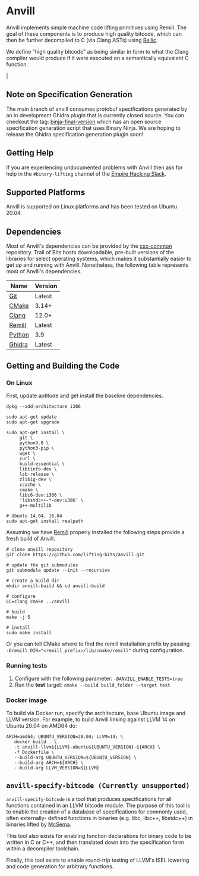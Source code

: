 # Anvill

Anvill implements simple machine code lifting primitives using Remill.
The goal of these components is to produce high quality bitcode,
which can then be further decompiled to C (via Clang ASTs) using
[Rellic](https://github.com/lifting-bits/rellic.git).

We define "high quality bitcode" as being similar in form to what the
Clang compiler would produce if it were executed on a semantically
equivalent C function.

<!-- ## Build Status

|       | master                                                                                                                                               |
| ----- | ---------------------------------------------------------------------------------------------------------------------------------------------------- |
| Linux | [![Build Status](https://github.com/lifting-bits/anvill/workflows/CI/badge.svg)](https://github.com/lifting-bits/anvill/actions?query=workflow%3ACI) | --> |

## Note on Specification Generation

The main branch of anvill consumes protobuf specifications generated by an in development Ghidra
plugin that is currently closed source. You can checkout the tag: [binja-final-version](https://github.com/lifting-bits/anvill/tree/binja-final-version) which has an open source specification generation script that uses Binary Ninja. We are hoping to release the Ghidra specification generation plugin soon!

## Getting Help

If you are experiencing undocumented problems with Anvill then ask for help in the `#binary-lifting` channel of the [Empire Hacking Slack](https://empireslacking.herokuapp.com/).

## Supported Platforms

Anvill is supported on Linux platforms and has been tested on Ubuntu 20.04.

## Dependencies

Most of Anvill's dependencies can be provided by the [cxx-common](https://github.com/lifting-bits/cxx-common) repository. Trail of Bits hosts downloadable, pre-built versions of the libraries for select operating systems, which makes it substantially easier to get up and running with Anvill. Nonetheless, the following table represents most of Anvill's dependencies.

| Name                                                       | Version |
| ---------------------------------------------------------- | ------- |
| [Git](https://git-scm.com/)                                | Latest  |
| [CMake](https://cmake.org/)                                | 3.14+   |
| [Clang](http://clang.llvm.org/)                            | 12.0+   |
| [Remill](https://github.com/lifting-bits/remill)           | Latest  |
| [Python](https://www.python.org/)                          | 3.9     |
| [Ghidra](https://github.com/NationalSecurityAgency/ghidra) | Latest  |

## Getting and Building the Code

### On Linux
First, update aptitude and get install the baseline dependencies.

```shell
dpkg --add-architecture i386

sudo apt-get update
sudo apt-get upgrade

sudo apt-get install \
     git \
     python3.8 \
     python3-pip \
     wget \
     curl \
     build-essential \
     libtinfo-dev \
     lsb-release \
     zlib1g-dev \
     ccache \
     cmake \
     libc6-dev:i386 \
     'libstdc++-*-dev:i386' \
     g++-multilib

# Ubuntu 14.04, 16.04
sudo apt-get install realpath
```

Assuming we have [Remill](https://github.com/lifting-bits/remill) properly installed the following steps provide a fresh build of Anvill.

```shell
# clone anvill repository
git clone https://github.com/lifting-bits/anvill.git

# update the git submodules
git submodule update --init --recursive

# create a build dir
mkdir anvill-build && cd anvill-build

# configure
CC=clang cmake ../anvill

# build
make -j 5

# install
sudo make install
```

Or you can tell CMake where to find the remill installation prefix by passing `-Dremill_DIR="<remill_prefix>/lib/cmake/remill"` during configuration.

### Running tests

1. Configure with the following parameter: `-DANVILL_ENABLE_TESTS=true`
2. Run the **test** target: `cmake --build build_folder --target test`

### Docker image

To build via Docker run, specify the architecture, base Ubuntu image and LLVM version. For example, to build Anvill linking against LLVM 14 on Ubuntu 20.04 on AMD64 do:

```shell
ARCH=amd64; UBUNTU_VERSION=20.04; LLVM=14; \
   docker build . \
   -t anvill-llvm${LLVM}-ubuntu${UBUNTU_VERSION}-${ARCH} \
   -f Dockerfile \
   --build-arg UBUNTU_VERSION=${UBUNTU_VERSION} \
   --build-arg ARCH=${ARCH} \
   --build-arg LLVM_VERSION=${LLVM}
```

## `anvill-specify-bitcode (Currently unsupported)`

`anvill-specify-bitcode` is a tool that produces specifications for all functions
contained in an LLVM bitcode module. The purpose of this tool is to enable
the creation of a database of specifications for commonly used, often externally-
defined functions in binaries (e.g. libc, libc++, libstdc++) in binaries lifted
by [McSema](https://github.com/lifting-bits/mcsema).

This tool also exists for enabling function declarations for binary code to be
written in C or C++, and then translated down into the specification form within
a decompiler toolchain.

Finally, this tool exists to enable round-trip testing of LLVM's ISEL lowering
and code generation for arbitrary functions.
